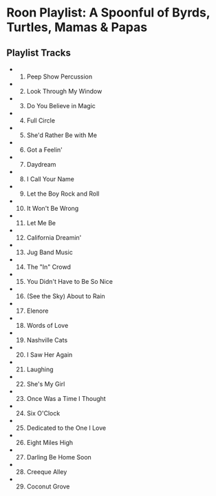 # Roon Playlist: A Spoonful of Byrds, Turtles, Mamas & Papas

## Playlist Tracks


- 1. Peep Show Percussion
- 2. Look Through My Window
- 3. Do You Believe in Magic
- 4. Full Circle
- 5. She'd Rather Be with Me
- 6. Got a Feelin'
- 7. Daydream
- 8. I Call Your Name
- 9. Let the Boy Rock and Roll
- 10. It Won't Be Wrong
- 11. Let Me Be
- 12. California Dreamin'
- 13. Jug Band Music
- 14. The "In" Crowd
- 15. You Didn't Have to Be So Nice
- 16. (See the Sky) About to Rain
- 17. Elenore
- 18. Words of Love
- 19. Nashville Cats
- 20. I Saw Her Again
- 21. Laughing
- 22. She's My Girl
- 23. Once Was a Time I Thought
- 24. Six O'Clock
- 25. Dedicated to the One I Love
- 26. Eight Miles High
- 27. Darling Be Home Soon
- 28. Creeque Alley
- 29. Coconut Grove

